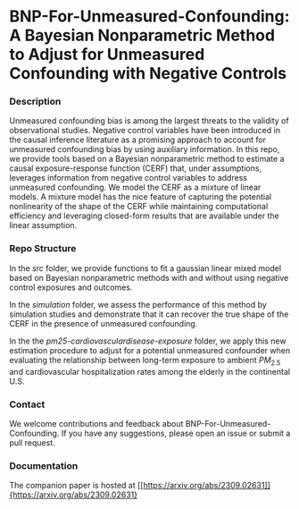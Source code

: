 # BNP-For-Unmeasured-Confounding: A Bayesian Nonparametric Method to Adjust for Unmeasured Confounding with Negative Controls

### Description

Unmeasured confounding bias is among the largest threats to the validity of observational studies.  Negative control variables have been introduced in the causal inference literature as a promising approach to  account for unmeasured confounding bias by using auxiliary information.   In this repo, we provide tools based on a Bayesian nonparametric method to estimate a causal exposure-response function (CERF) that, under assumptions,  leverages information from negative control variables to address unmeasured confounding. We model the CERF as a  mixture of linear models. A mixture model has the nice feature of capturing the potential nonlinearity of the shape of the CERF while maintaining computational efficiency and leveraging closed-form results that are available under the linear assumption.  

### Repo Structure

In the *src* folder, we provide functions to fit a gaussian linear mixed model based on Bayesian nonparametric methods with and without using negative control exposures and outcomes.

In the *simulation* folder, we assess the performance of this method by simulation studies and demonstrate that it can recover the true shape of the CERF in the presence of unmeasured confounding.

In the the *pm25-cardiovasculardisease-exposure* folder, we apply this new estimation procedure to adjust for a potential unmeasured confounder when evaluating the relationship between long-term exposure to ambient $PM_{2.5}$ and cardiovascular hospitalization rates among the elderly in the continental U.S.



### Contact
We welcome contributions and feedback about BNP-For-Unmeasured-Confounding. If you have any suggestions, please open an issue or submit a pull request.

### Documentation
The companion paper is hosted at [[https://arxiv.org/abs/2309.02631]]{https://arxiv.org/abs/2309.02631}

